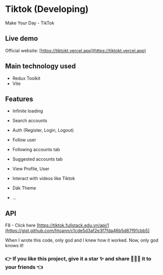 # Tiktok (Developing)

Make Your Day - TikTok

## Live demo

Official website: [https://tiktokt.vercel.app](https://tiktokt.vercel.app)

## Main technology used

- Redux Toolkit
- Vite

## Features

- Infinite loading
- Search accounts
- Auth (Register, Login, Logout)
- Follow user
- Following accounts tab
- Suggested accounts tab
- View Profile, User
- Interact with videos like Tiktok
- Dảk Theme


- ...
<!-- - Search videos -->
<!-- - Auth (Google, Facebook) -->
<!-- - Upload video with thumbnail -->
<!-- - Like a video -->
<!-- - Comment on a video -->
<!-- - Share video on Facebook, Twitter, Reddit,... -->

## API

F8 - Click here [https://tiktok.fullstack.edu.vn/api/](https://gist.github.com/htoann/c1cde5d3af2e3f7fda46b5d87f91cbb5)

When I wrote this code, only god and I knew how it worked.
Now, only god knows it!

### 👉 If you like this project, give it a star ✨ and share 👨🏻‍💻 it to your friends 👈
